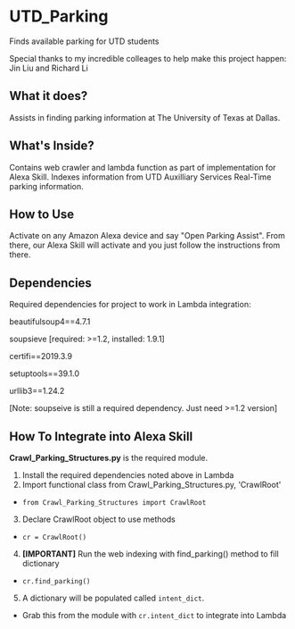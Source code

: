 # UTD_Parking
Finds available parking for UTD students

Special thanks to my incredible colleages to help make this project happen: Jin Liu and Richard Li

## What it does?
Assists in finding parking information at The University of Texas at Dallas.

## What's Inside?
Contains web crawler and lambda function as part of implementation for Alexa Skill. Indexes information from UTD Auxilliary Services Real-Time parking information.

## How to Use
Activate on any Amazon Alexa device and say "Open Parking Assist". From there, our Alexa Skill will activate and you just follow the instructions from there.

## Dependencies

Required dependencies for project to work in Lambda integration:

beautifulsoup4==4.7.1

soupsieve [required: >=1.2, installed: 1.9.1]

certifi==2019.3.9

setuptools==39.1.0

urllib3==1.24.2



[Note: soupseive is still a required dependency. Just need >=1.2 version]

## How To Integrate into Alexa Skill

**Crawl_Parking_Structures.py** is the required module.
1. Install the required dependencies noted above in Lambda
2. Import functional class from Crawl_Parking_Structures.py, 'CrawlRoot'
* `from Crawl_Parking_Structures import CrawlRoot`
3. Declare CrawlRoot object to use methods
* `cr = CrawlRoot()`
4. **[IMPORTANT]**  Run the web indexing with find_parking() method to fill dictionary
* `cr.find_parking()`
5. A dictionary will be populated called `intent_dict`. 
* Grab this from the module with `cr.intent_dict` to integrate into Lambda


